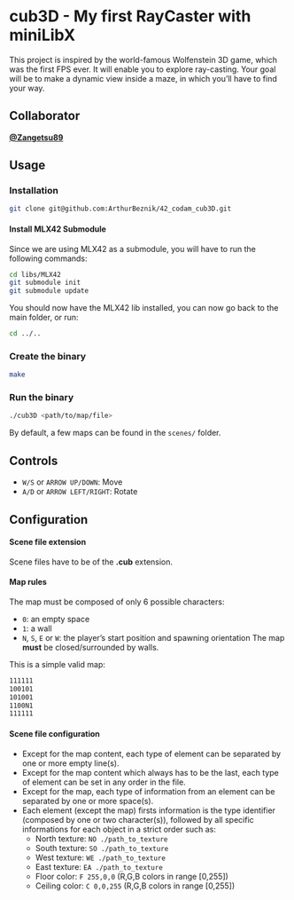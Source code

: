
# cub3D - My first RayCaster with miniLibX

This project is inspired by the world-famous Wolfenstein 3D game, which was the first FPS ever. It will enable you to explore ray-casting. Your goal will be to make a dynamic view inside a maze, in which you’ll have to find your way.

## Collaborator

**[@Zangetsu89](https://github.com/Zangetsu89)**

## Usage

### Installation
```bash
git clone git@github.com:ArthurBeznik/42_codam_cub3D.git
```
#### Install MLX42 Submodule
Since we are using MLX42 as a submodule, you will have to run the following commands:
```bash
cd libs/MLX42
git submodule init
git submodule update
```
You should now have the MLX42 lib installed, you can now go back to the main folder, or run:
```bash
cd ../..
```
### Create the binary
```bash
make
```

### Run the binary
```bash
./cub3D <path/to/map/file>
```
By default, a few maps can be found in the `scenes/` folder.

## Controls

- `W/S` or `ARROW UP/DOWN`: Move
- `A/D` or `ARROW LEFT/RIGHT`: Rotate

## Configuration

#### Scene file extension
Scene files have to be of the **.cub** extension.

#### Map rules
The map must be composed of only 6 possible characters: 
- `0`: an empty space
- `1`: a wall
- `N`, `S`, `E` or `W`: the player’s start position and spawning orientation
The map **must** be closed/surrounded by walls.

This is a simple valid map:
```bash
111111
100101
101001
1100N1
111111
```

#### Scene file configuration
- Except for the map content, each type of element can be separated by one or more empty line(s).
- Except for the map content which always has to be the last, each type of element can be set in any order in the file.
- Except for the map, each type of information from an element can be separated by one or more space(s).
- Each element (except the map) firsts information is the type identifier (composed by one or two character(s)), followed by all specific informations for each object in a strict order such as:
    - North texture: `NO ./path_to_texture`
    - South texture: `SO ./path_to_texture`
    - West texture: `WE ./path_to_texture`
    - East texture: `EA ./path_to_texture`
    - Floor color: `F 255,0,0` (R,G,B colors in range [0,255])
    - Ceiling color: `C 0,0,255` (R,G,B colors in range [0,255])
